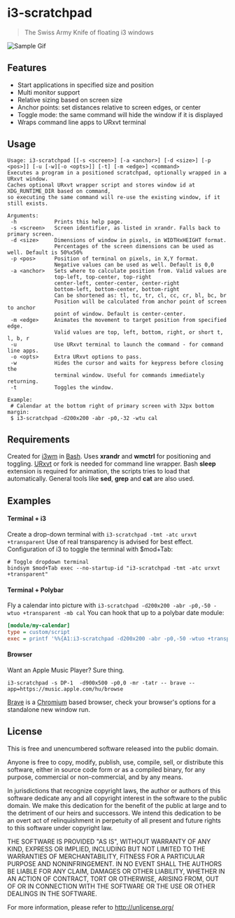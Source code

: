 i3-scratchpad
=============
>The Swiss Army Knife of floating i3 windows

![Sample Gif](https://gitlab.com/aquator/i3-scratchpad/-/raw/master/sample.gif)

Features
--------
- Start applications in specified size and position
- Multi monitor support
- Relative sizing based on screen size
- Anchor points: set distances relative to screen edges, or center
- Toggle mode: the same command will hide the window if it is displayed
- Wraps command line apps to URxvt terminal

Usage
-----
```
Usage: i3-scratchpad [[-s <screen>] [-a <anchor>] [-d <size>] [-p <pos>]] [-u [-w][-o <opts>]] [-t] [-m <edge>] <command>
Executes a program in a positioned scratchpad, optionally wrapped in a URxvt window.
Caches optional URxvt wrapper script and stores window id at XDG_RUNTIME_DIR based on command,
so executing the same command will re-use the existing window, if it still exists.

Arguments:
 -h            Prints this help page.
 -s <screen>   Screen identifier, as listed in xrandr. Falls back to primary screen.
 -d <size>     Dimensions of window in pixels, in WIDTHxHEIGHT format.
               Percentages of the screen dimensions can be used as well. Default is 50%x50%
 -p <pos>      Position of terminal on pixels, in X,Y format.
               Negative values can be used as well. Default is 0,0
 -a <anchor>   Sets where to calculate position from. Valid values are
               top-left, top-center, top-right
               center-left, center-center, center-right
               bottom-left, bottom-center, bottom-right
               Can be shortened as: tl, tc, tr, cl, cc, cr, bl, bc, br
               Position will be calculated from anchor point of screen to anchor
               point of window. Default is center-center.
 -m <edge>     Animates the movement to target position from specified edge.
               Valid values are top, left, bottom, right, or short t, l, b, r
 -u            Use URxvt terminal to launch the command - for command line apps.
 -o <opts>     Extra URxvt options to pass.
 -w            Hides the cursor and waits for keypress before closing the
               terminal window. Useful for commands immediately returning.
 -t            Toggles the window.

Example:
 # Calendar at the bottom right of primary screen with 32px bottom margin:
 $ i3-scratchpad -d200x200 -abr -p0,-32 -wtu cal
```

Requirements
------------
Created for [i3wm] in [Bash]. Uses **xrandr** and **wmctrl** for positioning and toggling. [URxvt] or fork is needed for command line wrapper. Bash **sleep** extension is required for animation, the scripts tries to load that automatically. General tools like **sed**, **grep** and **cat** are also used.

Examples
--------
#### Terminal + i3
Create a drop-down terminal with `i3-scratchpad -tmt -atc urxvt +transparent` Use of real transparency is advised for best effect.
Configuration of i3 to toggle the terminal with $mod+Tab:
```
# Toggle dropdown terminal
bindsym $mod+Tab exec --no-startup-id "i3-scratchpad -tmt -atc urxvt +transparent"
```

#### Terminal + Polybar
Fly a calendar into picture with `i3-scratchpad -d200x200 -abr -p0,-50 -wtuo +transparent -mb cal`
You can hook that up to a polybar date module:
```ini
[module/my-calendar]
type = custom/script
exec = printf '%%{A1:i3-scratchpad -d200x200 -abr -p0,-50 -wtuo +transparent -mb cal:}%s%%{A}' "$(date +%Y-%m-%d)"
```

#### Browser
Want an Apple Music Player? Sure thing.
```shell
i3-scratchpad -s DP-1  -d900x500 -p0,0 -mr -tatr -- brave --app=https://music.apple.com/hu/browse
```

[Brave] is a [Chromium] based browser, check your browser's options for a standalone new window run.

License
-------
This is free and unencumbered software released into the public domain.

Anyone is free to copy, modify, publish, use, compile, sell, or
distribute this software, either in source code form or as a compiled
binary, for any purpose, commercial or non-commercial, and by any
means.

In jurisdictions that recognize copyright laws, the author or authors
of this software dedicate any and all copyright interest in the
software to the public domain. We make this dedication for the benefit
of the public at large and to the detriment of our heirs and
successors. We intend this dedication to be an overt act of
relinquishment in perpetuity of all present and future rights to this
software under copyright law.

THE SOFTWARE IS PROVIDED "AS IS", WITHOUT WARRANTY OF ANY KIND,
EXPRESS OR IMPLIED, INCLUDING BUT NOT LIMITED TO THE WARRANTIES OF
MERCHANTABILITY, FITNESS FOR A PARTICULAR PURPOSE AND NONINFRINGEMENT.
IN NO EVENT SHALL THE AUTHORS BE LIABLE FOR ANY CLAIM, DAMAGES OR
OTHER LIABILITY, WHETHER IN AN ACTION OF CONTRACT, TORT OR OTHERWISE,
ARISING FROM, OUT OF OR IN CONNECTION WITH THE SOFTWARE OR THE USE OR
OTHER DEALINGS IN THE SOFTWARE.

For more information, please refer to <http://unlicense.org/>


[i3wm]: https://i3wm.org/
[Bash]: https://www.gnu.org/software/bash/
[URxvt]: http://software.schmorp.de/pkg/rxvt-unicode.html
[Brave]: https://brave.com/
[Chromium]: https://www.chromium.org/
